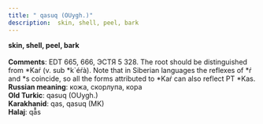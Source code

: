 ```yaml
---
title: " qasuq (OUygh.)"
description:  skin, shell, peel, bark
---
```

<strong> skin, shell, peel, bark</strong><br><br>
<strong>Comments</strong>:  EDT 665, 666, ЭСТЯ 5 328. The root should be distinguished from *Kaŕ (v. sub *k`éŕà). Note that in Siberian languages the reflexes of *ŕ and *s coincide, so all the forms attributed to *Kaŕ can also reflect PT *Kas.<br>
<strong>Russian meaning</strong>:  кожа, скорлупа, кора<br>
<strong>Old Turkic</strong>:  qasuq (OUygh.)<br>
<strong>Karakhanid</strong>:  qas, qasuq (MK)<br>
<strong>Halaj</strong>:  qā̊s<br>


